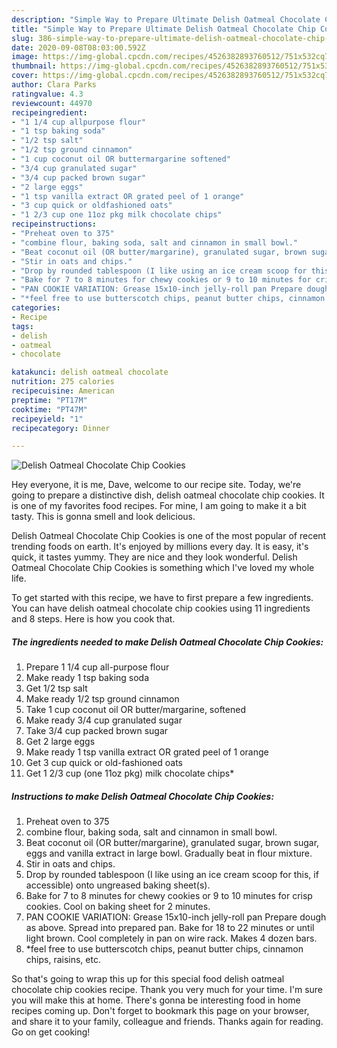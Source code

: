 ```yaml
---
description: "Simple Way to Prepare Ultimate Delish Oatmeal Chocolate Chip Cookies"
title: "Simple Way to Prepare Ultimate Delish Oatmeal Chocolate Chip Cookies"
slug: 386-simple-way-to-prepare-ultimate-delish-oatmeal-chocolate-chip-cookies
date: 2020-09-08T08:03:00.592Z
image: https://img-global.cpcdn.com/recipes/4526382893760512/751x532cq70/delish-oatmeal-chocolate-chip-cookies-recipe-main-photo.jpg
thumbnail: https://img-global.cpcdn.com/recipes/4526382893760512/751x532cq70/delish-oatmeal-chocolate-chip-cookies-recipe-main-photo.jpg
cover: https://img-global.cpcdn.com/recipes/4526382893760512/751x532cq70/delish-oatmeal-chocolate-chip-cookies-recipe-main-photo.jpg
author: Clara Parks
ratingvalue: 4.3
reviewcount: 44970
recipeingredient:
- "1 1/4 cup allpurpose flour"
- "1 tsp baking soda"
- "1/2 tsp salt"
- "1/2 tsp ground cinnamon"
- "1 cup coconut oil OR buttermargarine softened"
- "3/4 cup granulated sugar"
- "3/4 cup packed brown sugar"
- "2 large eggs"
- "1 tsp vanilla extract OR grated peel of 1 orange"
- "3 cup quick or oldfashioned oats"
- "1 2/3 cup one 11oz pkg milk chocolate chips"
recipeinstructions:
- "Preheat oven to 375"
- "combine flour, baking soda, salt and cinnamon in small bowl."
- "Beat coconut oil (OR butter/margarine), granulated sugar, brown sugar, eggs and vanilla extract in large bowl. Gradually beat in flour mixture."
- "Stir in oats and chips."
- "Drop by rounded tablespoon (I like using an ice cream scoop for this, if accessible) onto ungreased baking sheet(s)."
- "Bake for 7 to 8 minutes for chewy cookies or 9 to 10 minutes for crisp cookies. Cool on baking sheet for 2 minutes."
- "PAN COOKIE VARIATION: Grease 15x10-inch jelly-roll pan Prepare dough as above. Spread into prepared pan. Bake for 18 to 22 minutes or until light brown.  Cool completely in pan on wire rack.  Makes 4 dozen bars."
- "*feel free to use butterscotch chips, peanut butter chips, cinnamon chips, raisins, etc."
categories:
- Recipe
tags:
- delish
- oatmeal
- chocolate

katakunci: delish oatmeal chocolate 
nutrition: 275 calories
recipecuisine: American
preptime: "PT17M"
cooktime: "PT47M"
recipeyield: "1"
recipecategory: Dinner

---
```



![Delish Oatmeal Chocolate Chip Cookies](https://img-global.cpcdn.com/recipes/4526382893760512/751x532cq70/delish-oatmeal-chocolate-chip-cookies-recipe-main-photo.jpg)

Hey everyone, it is me, Dave, welcome to our recipe site. Today, we're going to prepare a distinctive dish, delish oatmeal chocolate chip cookies. It is one of my favorites food recipes. For mine, I am going to make it a bit tasty. This is gonna smell and look delicious.



Delish Oatmeal Chocolate Chip Cookies is one of the most popular of recent trending foods on earth. It's enjoyed by millions every day. It is easy, it's quick, it tastes yummy. They are nice and they look wonderful. Delish Oatmeal Chocolate Chip Cookies is something which I've loved my whole life.


To get started with this recipe, we have to first prepare a few ingredients. You can have delish oatmeal chocolate chip cookies using 11 ingredients and 8 steps. Here is how you cook that.

<!--inarticleads1-->

##### The ingredients needed to make Delish Oatmeal Chocolate Chip Cookies:

1. Prepare 1 1/4 cup all-purpose flour
1. Make ready 1 tsp baking soda
1. Get 1/2 tsp salt
1. Make ready 1/2 tsp ground cinnamon
1. Take 1 cup coconut oil OR butter/margarine, softened
1. Make ready 3/4 cup granulated sugar
1. Take 3/4 cup packed brown sugar
1. Get 2 large eggs
1. Make ready 1 tsp vanilla extract OR grated peel of 1 orange
1. Get 3 cup quick or old-fashioned oats
1. Get 1 2/3 cup (one 11oz pkg) milk chocolate chips*




<!--inarticleads2-->

##### Instructions to make Delish Oatmeal Chocolate Chip Cookies:

1. Preheat oven to 375
1. combine flour, baking soda, salt and cinnamon in small bowl.
1. Beat coconut oil (OR butter/margarine), granulated sugar, brown sugar, eggs and vanilla extract in large bowl. Gradually beat in flour mixture.
1. Stir in oats and chips.
1. Drop by rounded tablespoon (I like using an ice cream scoop for this, if accessible) onto ungreased baking sheet(s).
1. Bake for 7 to 8 minutes for chewy cookies or 9 to 10 minutes for crisp cookies. Cool on baking sheet for 2 minutes.
1. PAN COOKIE VARIATION: Grease 15x10-inch jelly-roll pan Prepare dough as above. Spread into prepared pan. Bake for 18 to 22 minutes or until light brown.  Cool completely in pan on wire rack.  Makes 4 dozen bars.
1. *feel free to use butterscotch chips, peanut butter chips, cinnamon chips, raisins, etc.




So that's going to wrap this up for this special food delish oatmeal chocolate chip cookies recipe. Thank you very much for your time. I'm sure you will make this at home. There's gonna be interesting food in home recipes coming up. Don't forget to bookmark this page on your browser, and share it to your family, colleague and friends. Thanks again for reading. Go on get cooking!
